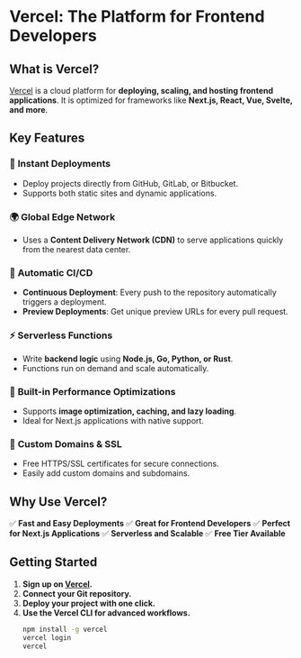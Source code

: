 # Vercel: The Platform for Frontend Developers

## What is Vercel?

[Vercel](https://vercel.com) is a cloud platform for **deploying, scaling, and hosting frontend applications**. It is optimized for frameworks like **Next.js, React, Vue, Svelte, and more**.

## Key Features

### 🚀 **Instant Deployments**

- Deploy projects directly from GitHub, GitLab, or Bitbucket.
- Supports both static sites and dynamic applications.

### 🌍 **Global Edge Network**

- Uses a **Content Delivery Network (CDN)** to serve applications quickly from the nearest data center.

### 🔄 **Automatic CI/CD**

- **Continuous Deployment**: Every push to the repository automatically triggers a deployment.
- **Preview Deployments**: Get unique preview URLs for every pull request.

### ⚡ **Serverless Functions**

- Write **backend logic** using **Node.js, Go, Python, or Rust**.
- Functions run on demand and scale automatically.

### 🎨 **Built-in Performance Optimizations**

- Supports **image optimization, caching, and lazy loading**.
- Ideal for Next.js applications with native support.

### 🔐 **Custom Domains & SSL**

- Free HTTPS/SSL certificates for secure connections.
- Easily add custom domains and subdomains.

## Why Use Vercel?

✅ **Fast and Easy Deployments**
✅ **Great for Frontend Developers**
✅ **Perfect for Next.js Applications**
✅ **Serverless and Scalable**
✅ **Free Tier Available**

## Getting Started

1. **Sign up on [Vercel](https://vercel.com).**
2. **Connect your Git repository.**
3. **Deploy your project with one click.**
4. **Use the Vercel CLI for advanced workflows.**
   ```sh
   npm install -g vercel
   vercel login
   vercel
   ```
